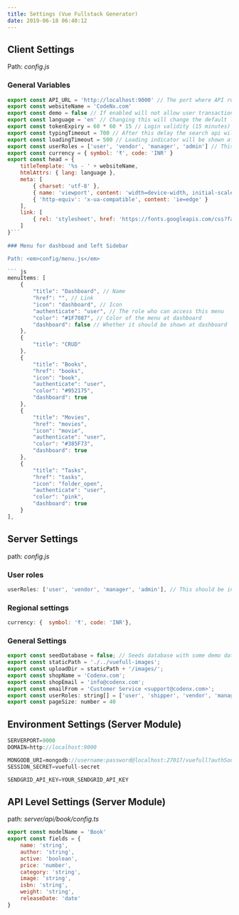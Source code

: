 ```yaml
---
title: Settings (Vue Fullstack Generator)
date: 2019-06-18 06:40:12
---
```

## Client Settings

Path: <em>config.js</em> 

### General Variables

``` js
export const API_URL = 'http://localhost:9000' // The port where API runs
export const websiteName = 'CodeNx.com'
export const demo = false // If enabled will not allow user transactions
export const language = 'en' // Changing this will change the default language across the application
export const tokenExpiry = 60 * 60 * 15 // Login validity (15 minutes)
export const typingTimeout = 700 // After this delay the search api will be fired
export const loadingTimeout = 500 // Loading indicator will be shown after this delay
export const userRoles = ['user', 'vendor', 'manager', 'admin'] // This should be in ascending order of authority. e.g. In this case guest will not have access to any other role, where as admin will have the role of user+vendor+manager+admin
export const currency = { symbol: '₹', code: 'INR' }
export const head = {
    titleTemplate: '%s - ' + websiteName,
    htmlAttrs: { lang: language },
    meta: [
        { charset: 'utf-8' },
        { name: 'viewport', content: 'width=device-width, initial-scale=1, user-scalable=no' },
        { 'http-equiv': 'x-ua-compatible', content: 'ie=edge' }
    ],
    link: [
        { rel: 'stylesheet', href: 'https://fonts.googleapis.com/css?family=Oswald:300,400,500,700|Material+Icons' }
    ]
}```
  
### Menu for dashboad and left Sidebar

Path: <em>config/menu.js</em> 

``` js
menuItems: [
    {
        "title": "Dashboard", // Name
        "href": "", // Link
        "icon": "dashboard", // Icon
        "authenticate": "user", // The role who can access this menu
        "color": "#1F7087", // Color of the menu at dashboard
        "dashboard": false // Whether it should be shown at dashboard
    },
    {
        "title": "CRUD"
    },
    {
        "title": "Books",
        "href": "books",
        "icon": "book",
        "authenticate": "user",
        "color": "#952175",
        "dashboard": true
    },
    {
        "title": "Movies",
        "href": "movies",
        "icon": "movie",
        "authenticate": "user",
        "color": "#385F73",
        "dashboard": true
    },
    {
        "title": "Tasks",
        "href": "tasks",
        "icon": "folder_open",
        "authenticate": "user",
        "color": "pink",
        "dashboard": true
    }
],
```  

## Server Settings
path: <em>config.js</em>

### User roles
``` js 
userRoles: ['user', 'vendor', 'manager', 'admin'], // This should be in ascending order of authority. e.g. In this case guest will not have access to any other role, where as admin will have the role of guest+user+vendor+manager+admin
```

### Regional settings
``` js
currency: {  symbol: '₹', code: 'INR'},
```

### General Settings

``` js
export const seedDatabase = false; // Seeds database with some demo data when the database is empty
export const staticPath = './../vuefull-images';
export const uploadDir = staticPath + '/images/';
export const shopName = 'Codenx.com';
export const shopEmail = 'info@codenx.com';
export const emailFrom = 'Customer Service <support@codenx.com>';
export const userRoles: string[] = ['user', 'shipper', 'vendor', 'manager', 'admin']; // This should be in ascending order of authority. e.g. In this case guest will not have access to any other role, where as admin will have the role of guest+user+vendor+manager+admin // Used at auth.service.ts
export const pageSize: number = 40
```

## Environment Settings (Server Module)

``` js
SERVERPORT=9000
DOMAIN=http://localhost:9000

MONGODB_URI=mongodb://username:password@localhost:27017/vuefull?authSource=admin
SESSION_SECRET=vuefull-secret

SENDGRID_API_KEY=YOUR_SENDGRID_API_KEY

``` 

## API Level Settings (Server Module)
path: <em>server/api/book/config.ts</em>
``` js
export const modelName = 'Book'
export const fields = {
    name: 'string',
    author: 'string',
    active: 'boolean',
    price: 'number',
    category: 'string',
    image: 'string',
    isbn: 'string',
    weight: 'string',
    releaseDate: 'date'
}
```

